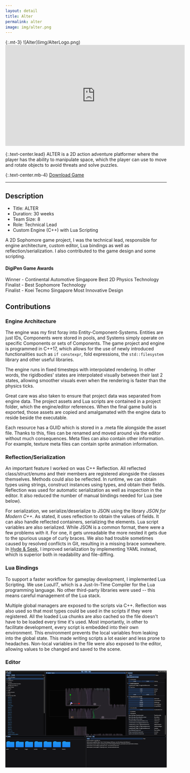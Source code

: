 ```yaml
---
layout: detail
title: Alter
permalink: alter
image: img/alter.png
---
```

<div class="row">
<div class="col-lg-3 col-sm-3"></div>
<div class="col-lg-6 col-sm-6" markdown="1">
{:.mt-3}
![Alter](img/AlterLogo.png)
</div>
<div class="col-lg-3 col-sm-3"></div>
</div>

<div class='embed-container'>
    <iframe width="560" height="315" src="https://www.youtube.com/embed/mGc2YTy8bLY?rel=0" frameborder="0" allow="accelerometer; autoplay; encrypted-media; gyroscope; picture-in-picture" allowfullscreen></iframe>
</div>

{:.text-center.lead}
ALTER is a 2D action adventure platformer where the player has the ability to manipulate space, which the player can use to move and rotate objects to avoid threats and solve puzzles.

{:.text-center.mb-4}
<a class="btn btn-lg btn-primary" href="https://games.digipen.edu/games/alter">Download Game</a>

<hr>

## Description

- Title: ALTER
- Duration: 30 weeks
- Team Size: 8
- Role: Technical Lead
- Custom Engine (C++) with Lua Scripting

A 2D Sophomore game project, I was the technical lead, responsible for engine architecture, custom editor,
Lua bindings as well as reflection/serialization. I also contributed to the game design and some scripting.

#### DigiPen Game Awards
Winner - Continental Automotive Singapore Best 2D Physics Technology  
Finalist - Best Sophomore Technology  
Finalist - Koei Tecmo Singapore Most Innovative Design

## Contributions

### Engine Architecture

The engine was my first foray into Entity-Component-Systems.
Entities are just IDs, Components were stored in pools,
and Systems simply operate on specific Components or sets of Components.
The game project and engine is programmed in C++17, which allows for the use of newly introduced functionalities
such as `if constexpr`, fold expressions, the `std::filesystem` library and other useful libraries.

The engine runs in fixed timesteps with interpolated rendering. In other words, the rigidbodies' states
are interpolated visually between their last 2 states, allowing smoother visuals even when the rendering is faster than
the physics ticks.

Great care was also taken to ensure that project data was separated from engine data. The project assets and Lua scripts
are contained in a project folder, which the engine/editor references. When the final game build is exported,
those assets are copied and amalgamated with the engine data to reside beside the executable.

Each resource has a GUID which is stored in a .meta file alongside the asset file. Thanks to this, files can
be renamed and moved around via the editor without much consequences. Meta files can also contain other information.
For example, texture meta files can contain sprite animation information.

### Reflection/Serialization

An important feature I worked on was C++ Reflection. All reflected class/struct/enums and their members are registered
alongside the classes themselves. Methods could also be reflected.
In runtime, we can obtain types using strings, construct instances using types, and obtain their fields.
Reflection was used for automatic serialization as well as inspection in the editor. It also reduced the number
of manual bindings needed for Lua (see below).

For serialization, we serialize/deserialize to JSON using the library *JSON for Modern C++*. As stated, it uses
reflection to obtain the values of fields. It can also handle reflected containers, serializing the elements.
Lua script variables are also serialized. While JSON is a common format, there were a few problems with it.
For one, it gets unreadable the more nested it gets due to the spurious usage of curly braces. We also had trouble
sometimes caused by resolved conflicts in Git, resulting in a missing brace somewhere. In [Hyde & Seek](/hydeandseek),
I improved serialization by implementing YAML instead, which is superior both in readability and file-diffing.

### Lua Bindings

To support a faster workflow for gameplay development, I implemented Lua Scripting. We use *LuaJIT*, which is a
Just-In-Time Compiler for the Lua programming language. No other third-party libraries were used -- this means
careful management of the Lua stack.

Multiple global managers are exposed to the scripts via C++. Reflection was also used so that most types could be
used in the scripts if they were registered. All the loaded Lua chunks are also cached so the file doesn't have to be
loaded every time it's used. Most importantly, in other to facilitate development, every script
is embedded into their own environment. This environment prevents the local variables from leaking into the
global state. This made writing scripts a lot easier and less prone to headaches. Non-local variables in the file
were also exposed to the editor, allowing values to be changed and saved to the scene.

### Editor

![Screenshot](img/alter_editor.png)